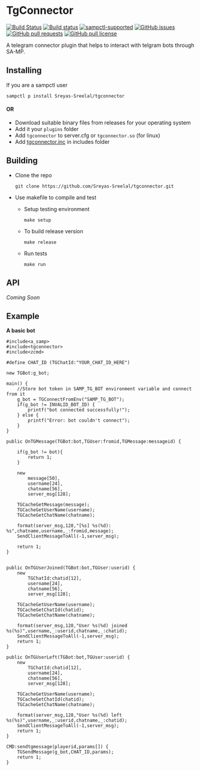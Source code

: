 # TgConnector
[![Build Status](https://travis-ci.org/Sreyas-Sreelal/tgconnector.svg?branch=master)](https://travis-ci.org/Sreyas-Sreelal/tgconnector) [![Build status](https://ci.appveyor.com/api/projects/status/snip8i9cd6xh2x1u?svg=true)](https://ci.appveyor.com/project/Sreyas-Sreelal/tgconnector)
[![sampctl-supported](https://shields.southcla.ws/badge/sampctl-TGConnector-2f2f2f.svg)](https://github.com/Sreyas-Sreelal/tgconnector)
[![GitHub issues](https://img.shields.io/github/issues/Sreyas-Sreelal/tgconnector.svg)](https://github.com/Sreyas-Sreelal/tgconnector/issues) [![GitHub pull requests](https://img.shields.io/github/issues-pr-raw/sreyas-sreelal/tgconnector.svg)](https://github.com/Sreyas-Sreelal/tgconnector/pulls) [![GitHub pull license](https://img.shields.io/github/license/sreyas-sreelal/tgconnector.svg)](LICENSE)

A telegram connector plugin that helps to interact with telgram bots through SA-MP.
## Installing

If you are a sampctl user

`sampctl p install Sreyas-Sreelal/tgconnector`

#### OR
* Download suitable binary files from releases for your operating system
* Add it your `plugins` folder
* Add `tgconnector` to server.cfg or  `tgconnector.so` (for linux)
* Add [tgconnector.inc](include/tgconnector.inc) in includes folder

## Building
* Clone the repo

	`git clone https://github.com/Sreyas-Sreelal/tgconnector.git`

* Use makefile to compile and test
	* Setup testing environment

		`make setup`
	* To build release version

		`make release`
	* Run tests

		`make run`

## API

_Coming Soon_

## Example
**A basic bot**
```Pawn
#include<a_samp>
#include<tgconnector>
#include<zcmd>

#define CHAT_ID (TGChatId:"YOUR_CHAT_ID_HERE")

new TGBot:g_bot;

main() {
	//Store bot token in SAMP_TG_BOT environment variable and connect from it
	g_bot = TGConnectFromEnv("SAMP_TG_BOT");
	if(g_bot != INVALID_BOT_ID) {
		printf("bot connected successfully!");
	} else {
		printf("Error: bot couldn't connect");
	}
}

public OnTGMessage(TGBot:bot,TGUser:fromid,TGMessage:messageid) {

	if(g_bot != bot){
		return 1;
	}

	new
		message[50],
		username[24],
		chatname[56],
		server_msg[128];

	TGCacheGetMessage(message);
	TGCacheGetUserName(username);
	TGCacheGetChatName(chatname);

	format(server_msg,128,"[%s] %s(%d): %s",chatname,username,_:fromid,message);
	SendClientMessageToAll(-1,server_msg);

	return 1;
}


public OnTGUserJoined(TGBot:bot,TGUser:userid) {
	new
		TGChatId:chatid[12],
		username[24],
		chatname[56],
		server_msg[128];

	TGCacheGetUserName(username);
	TGCacheGetChatId(chatid);
	TGCacheGetChatName(chatname);

	format(server_msg,128,"User %s(%d) joined %s(%s)",username,_:userid,chatname,_:chatid);
	SendClientMessageToAll(-1,server_msg);
	return 1;
}

public OnTGUserLeft(TGBot:bot,TGUser:userid) {
	new
		TGChatId:chatid[12],
		username[24],
		chatname[56],
		server_msg[128];

	TGCacheGetUserName(username);
	TGCacheGetChatId(chatid);
	TGCacheGetChatName(chatname);

	format(server_msg,128,"User %s(%d) left %s(%s)",username,_:userid,chatname,_:chatid);
	SendClientMessageToAll(-1,server_msg);
	return 1;
}

CMD:sendtgmessage(playerid,params[]) {
	TGSendMessage(g_bot,CHAT_ID,params);
	return 1;
}
```